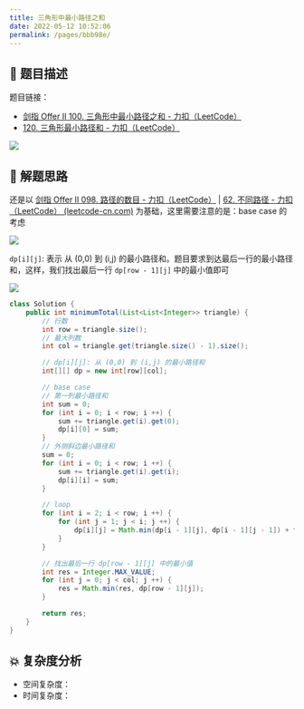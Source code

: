 ```yaml
---
title: 三角形中最小路径之和
date: 2022-05-12 10:52:06
permalink: /pages/bbb98e/
---
```

## 📃 题目描述

题目链接：

- [剑指 Offer II 100. 三角形中最小路径之和 - 力扣（LeetCode）](https://leetcode.cn/problems/IlPe0q/)
- [120. 三角形最小路径和 - 力扣（LeetCode）](https://leetcode.cn/problems/triangle/)

![](https://cs-wiki.oss-cn-shanghai.aliyuncs.com/img/20220512105240.png)

## 🔔 解题思路

还是以 [剑指 Offer II 098. 路径的数目 - 力扣（LeetCode）](https://leetcode.cn/problems/2AoeFn/) | [62. 不同路径 - 力扣（LeetCode） (leetcode-cn.com)](https://leetcode-cn.com/problems/unique-paths/) 为基础，这里需要注意的是：base case 的考虑

![](https://cs-wiki.oss-cn-shanghai.aliyuncs.com/img/20220512110153.png)

`dp[i][j]`: 表示 从 (0,0) 到 (i,j) 的最小路径和。题目要求到达最后一行的最小路径和，这样，我们找出最后一行 `dp[row - 1][j]` 中的最小值即可

![](https://cs-wiki.oss-cn-shanghai.aliyuncs.com/img/20220512110245.png)


```java
class Solution {
    public int minimumTotal(List<List<Integer>> triangle) {
        // 行数
        int row = triangle.size();
        // 最大列数
        int col = triangle.get(triangle.size() - 1).size();

        // dp[i][j]: 从 (0,0) 到 (i,j) 的最小路径和
        int[][] dp = new int[row][col];

        // base case
        // 第一列最小路径和
        int sum = 0;
        for (int i = 0; i < row; i ++) {
            sum += triangle.get(i).get(0);
            dp[i][0] = sum;
        }
        // 外侧斜边最小路径和
        sum = 0;
        for (int i = 0; i < row; i ++) {
            sum += triangle.get(i).get(i);
            dp[i][i] = sum;
        }

        // loop
        for (int i = 2; i < row; i ++) {
            for (int j = 1; j < i; j ++) {
                dp[i][j] = Math.min(dp[i - 1][j], dp[i - 1][j - 1]) + triangle.get(i).get(j);
            }
        }

        // 找出最后一行 dp[row - 1][j] 中的最小值
        int res = Integer.MAX_VALUE;
        for (int j = 0; j < col; j ++) {
            res = Math.min(res, dp[row - 1][j]);
        }

        return res;
    }
}
```

## 💥 复杂度分析

- 空间复杂度：
- 时间复杂度：

